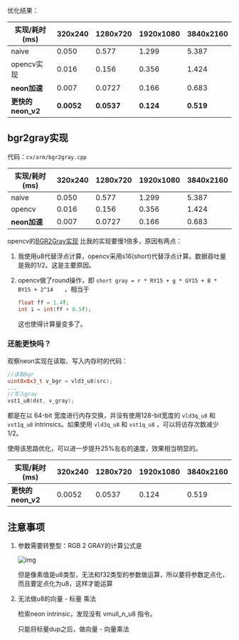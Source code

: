 优化结果：

| 实现/耗时(ms)     | 320x240    | 1280x720   | 1920x1080 | 3840x2160 |
| ----------------- | ---------- | ---------- | --------- | --------- |
| naive             | 0.050      | 0.577      | 1.299     | 5.387     |
| opencv实现        | 0.016      | 0.156      | 0.356     | 1.424     |
| **neon加速**      | 0.007      | 0.0727     | 0.166     | 0.683     |
| **更快的neon_v2** | **0.0052** | **0.0537** | **0.124** | **0.519** |



## bgr2gray实现

代码：`cv/arm/bgr2gray.cpp`

| 实现/耗时(ms) | 320x240 | 1280x720 | 1920x1080 | 3840x2160 |
| ------------- | ------- | -------- | --------- | --------- |
| naive         | 0.050   | 0.577    | 1.299     | 5.387     |
| opencv        | 0.016   | 0.156    | 0.356     | 1.424     |
| **neon加速**  | 0.007   | 0.0727   | 0.166     | 0.683     |

opencv的[BGR2Gray实现](https://github.com/opencv/opencv/blob/master/modules/imgproc/src/color_rgb.simd.hpp#L666) 比我的实现要慢1倍多，原因有两点：

1. 我使用u8代替浮点计算，opencv采用s16(short)代替浮点计算。数据吞吐量是我的1/2。这是主要原因。

2. opencv做了round操作，即 `short gray = r * RY15 + g * GY15 + B * BY15 + 2^14   `  ，相当于  

   ```c++
   float ff = 1.4f;
   int i = int(ff + 0.5f);
   ```

   这也使得计算量变多了。



### 还能更快吗？

观察neon实现在读取、写入内存时的代码：

```c++
//读取bgr
uint8x8x3_t v_bgr = vld3_u8(src);
...
//写入gray
vst1_u8(dst, v_gray);
```

都是在以 64-bit 宽度进行内存交换，并没有使用128-bit宽度的 `vld3q_u8` 和 `vst1q_u8` intrinsics。如果使用 `vld3q_u8` 和 `vst1q_u8` ，可以将访存次数减少 1/2。

使用该思路优化，可以进一步提升25%左右的速度，效果相当明显的。

| 实现/耗时(ms)     | 320x240 | 1280x720 | 1920x1080 | 3840x2160 |
| ----------------- | ------- | -------- | --------- | --------- |
| **更快的neon_v2** | 0.0052  | 0.0537   | 0.124     | 0.519     |









## 注意事项

1. 参数需要转整型：RGB 2 GRAY的计算公式是 

   ![img](https://pic3.zhimg.com/80/v2-ac351cfe72ac84b62639a0bfce55334e_1440w.webp)

   但是像素值是u8类型，无法和f32类型的参数做运算，所以要将参数定点化，而且要定点化为u8，这样才能运算

2. 无法做u8的向量 - 标量 乘法

   检索neon intrinsic，发现没有 vmull_n_u8 指令。

   只能将标量dup之后，做向量 - 向量乘法